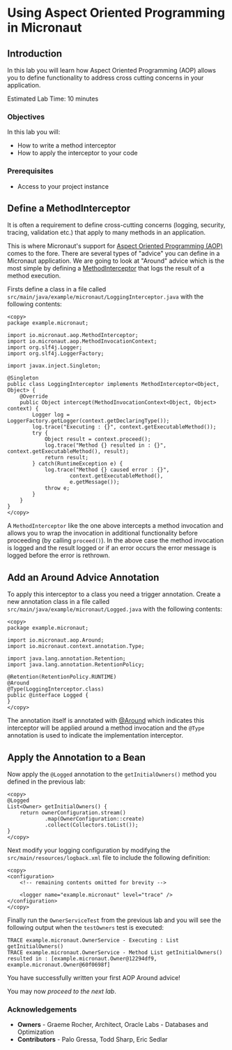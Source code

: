 # Using Aspect Oriented Programming in Micronaut

## Introduction
In this lab you will learn how Aspect Oriented Programming (AOP) allows you to define functionality to address cross cutting concerns in your application.

Estimated Lab Time: 10 minutes

### Objectives

In this lab you will:
* How to write a method interceptor
* How to apply the interceptor to your code

### Prerequisites
- Access to your project instance

## Define a MethodInterceptor

It is often a requirement to define cross-cutting concerns (logging, security, tracing, validation etc.) that apply to many methods in an application.

This is where Micronaut's support for [Aspect Oriented Programming (AOP)](https://docs.micronaut.io/latest/guide/index.html#aop) comes to the fore. There are several types of "advice" you can define in a Micronaut application. We are going to look at "Around" advice which is the most simple by defining a [MethodInterceptor](https://docs.micronaut.io/latest/api/io/micronaut/aop/MethodInterceptor.html) that logs the result of a method execution.

Firsts define a class in a file called `src/main/java/example/micronaut/LoggingInterceptor.java` with the following contents:

    <copy>
    package example.micronaut;

    import io.micronaut.aop.MethodInterceptor;
    import io.micronaut.aop.MethodInvocationContext;
    import org.slf4j.Logger;
    import org.slf4j.LoggerFactory;

    import javax.inject.Singleton;

    @Singleton
    public class LoggingInterceptor implements MethodInterceptor<Object, Object> {
        @Override
        public Object intercept(MethodInvocationContext<Object, Object> context) {
            Logger log = LoggerFactory.getLogger(context.getDeclaringType());
            log.trace("Executing : {}", context.getExecutableMethod());
            try {
                Object result = context.proceed();
                log.trace("Method {} resulted in : {}", context.getExecutableMethod(), result);
                return result;
            } catch(RuntimeException e) {
                log.trace("Method {} caused error : {}",
                        context.getExecutableMethod(),
                        e.getMessage());
                throw e;
            }
        }
    }
    </copy>

A `MethodInterceptor` like the one above intercepts a method invocation and allows you to wrap the invocation in additional functionality before proceeding (by calling `proceed()`). In the above case the method invocation is logged and the result logged or if an error occurs the error message is logged before the error is rethrown.

## Add an Around Advice Annotation

To apply this interceptor to a class you need a trigger annotation. Create a new annotation class in a file called `src/main/java/example/micronaut/Logged.java` with the following contents:

    <copy>
    package example.micronaut;

    import io.micronaut.aop.Around;
    import io.micronaut.context.annotation.Type;

    import java.lang.annotation.Retention;
    import java.lang.annotation.RetentionPolicy;

    @Retention(RetentionPolicy.RUNTIME)
    @Around
    @Type(LoggingInterceptor.class)
    public @interface Logged {
    }
    </copy>

The annotation itself is annotated with [@Around](https://docs.micronaut.io/latest/api/io/micronaut/aop/Around.html) which indicates this interceptor will be applied around a method invocation and the `@Type` annotation is used to indicate the implementation interceptor.

## Apply the Annotation to a Bean

Now apply the `@Logged` annotation to the `getInitialOwners()` method you defined in the previous lab:

    <copy>
    @Logged
    List<Owner> getInitialOwners() {
        return ownerConfiguration.stream()
                .map(OwnerConfiguration::create)
                .collect(Collectors.toList());
    }
    </copy>

Next modify your logging configuration by modifying the `src/main/resources/logback.xml` file to include the following definition:

    <copy>
    <configuration>
        <!-- remaining contents omitted for brevity -->

        <logger name="example.micronaut" level="trace" />
    </configuration>
    </copy>

Finally run the `OwnerServiceTest` from the previous lab and you will see the following output when the `testOwners` test is executed:

```
TRACE example.micronaut.OwnerService - Executing : List getInitialOwners()
TRACE example.micronaut.OwnerService - Method List getInitialOwners() resulted in : [example.micronaut.Owner@12294df9, example.micronaut.Owner@60f0698f]
```

You have successfully written your first AOP Around advice!

You may now *proceed to the next lab*.

### Acknowledgements
- **Owners** - Graeme Rocher, Architect, Oracle Labs - Databases and Optimization
- **Contributors** - Palo Gressa, Todd Sharp, Eric Sedlar

